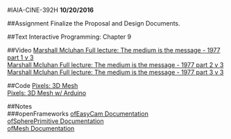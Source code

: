 #IAIA-CINE-392H
**10/20/2016**

##Assignment
Finalize the Proposal and Design Documents.

##Text
Interactive Programming: Chapter 9  

##Video
[Marshall Mcluhan Full lecture: The medium is the message - 1977 part 1 v 3](https://www.youtube.com/watch?v=ImaH51F4HBw)  
[Marshall Mcluhan Full lecture: The medium is the message - 1977 part 2 v 3](https://www.youtube.com/watch?v=a11DEFm0WCw)  
[Marshall Mcluhan Full lecture: The medium is the message - 1977 part 3 v 3](https://www.youtube.com/watch?v=CtpX8A7Q2pE)  

##Code
[Pixels: 3D Mesh](../c++/023_Pixels_3DMesh)  
[Pixels: 3D Mesh w/ Arduino](../c++/024_Pixels_3DMesh_Arduino)  

##Notes  
###openFrameworks
[ofEasyCam Documentation](http://openframeworks.cc/documentation/3d/ofEasyCam/)  
[ofSpherePrimitive Documentation](http://openframeworks.cc/documentation/3d/ofSpherePrimitive/)  
[ofMesh Documentation](http://openframeworks.cc/documentation/3d/ofMesh/)  